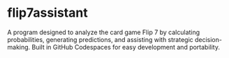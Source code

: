 # flip7assistant
A program designed to analyze the card game Flip 7 by calculating probabilities, generating predictions, and assisting with strategic decision-making. Built in GitHub Codespaces for easy development and portability.
